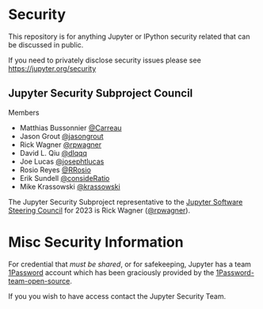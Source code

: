 # Security

This repository is for anything Jupyter or IPython security related that can be discussed in public.

If you need to privately disclose security issues please see https://jupyter.org/security

## Jupyter Security Subproject Council

Members
- Matthias Bussonnier [@Carreau](https://github.com/Carreau)
- Jason Grout [@jasongrout](https://github.com/jasongrout)
- Rick Wagner [@rpwagner](https://github.com/rpwagner)
- David L. Qiu [@dlqqq](https://github.com/dlqqq)
- Joe Lucas [@josephtlucas](https://github.com/josephtlucas)
- Rosio Reyes [@RRosio](https://github.com/RRosio)
- Erik Sundell [@consideRatio](https://github.com/consideRatio)
- Mike Krassowski [@krassowski](https://github.com/krassowski)

The Jupyter Security Subproject representative to the [Jupyter Software Steering Council](https://jupyter.org/governance/software_steering_council.html) for 2023 is Rick Wagner ([@rpwagner](https://github.com/rpwagner)).

# Misc Security Information

For credential that _must be shared_, or for safekeeping, Jupyter has a team [1Password](https://jupyter.1password.com/)
account which has been graciously provided by the
[1Password-team-open-source](https://github.com/1Password/1password-teams-open-source/pull/441).

If you you wish to have access contact the Jupyter Security Team.



